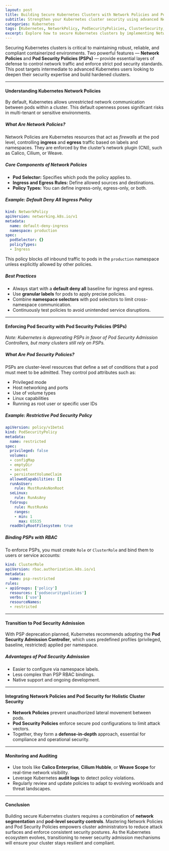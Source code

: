 ```yaml
---
layout: post
title: Building Secure Kubernetes Clusters with Network Policies and Pod Security Policies
subtitle: Strengthen your Kubernetes cluster security using advanced Network Policies and Pod Security Policies
categories: Kubernetes
tags: [Kubernetes, NetworkPolicy, PodSecurityPolicies, ClusterSecurity, DevOps, Cloud Security, Container Security]
excerpt: Explore how to secure Kubernetes clusters by implementing Network Policies for traffic control and Pod Security Policies for enforcing pod-level security best practices.
---
```

Securing Kubernetes clusters is critical to maintaining robust, reliable, and compliant containerized environments. Two powerful features — **Network Policies** and **Pod Security Policies (PSPs)** — provide essential layers of defense to control network traffic and enforce strict pod security standards. This post targets intermediate to advanced Kubernetes users looking to deepen their security expertise and build hardened clusters.

---

#### Understanding Kubernetes Network Policies

By default, Kubernetes allows unrestricted network communication between pods within a cluster. This default openness poses significant risks in multi-tenant or sensitive environments.

##### What Are Network Policies?

Network Policies are Kubernetes resources that act as *firewalls* at the pod level, controlling **ingress** and **egress** traffic based on labels and namespaces. They are enforced by the cluster’s network plugin (CNI), such as Calico, Cilium, or Weave.

##### Core Components of Network Policies

- **Pod Selector:** Specifies which pods the policy applies to.
- **Ingress and Egress Rules:** Define allowed sources and destinations.
- **Policy Types:** You can define ingress-only, egress-only, or both.

##### Example: Default Deny All Ingress Policy

```yaml
kind: NetworkPolicy
apiVersion: networking.k8s.io/v1
metadata:
  name: default-deny-ingress
  namespace: production
spec:
  podSelector: {}
  policyTypes:
  - Ingress
```

This policy blocks *all* inbound traffic to pods in the `production` namespace unless explicitly allowed by other policies.

##### Best Practices

- Always start with a **default deny all** baseline for ingress and egress.
- Use **granular labels** for pods to apply precise policies.
- Combine **namespace selectors** with pod selectors to limit cross-namespace communication.
- Continuously test policies to avoid unintended service disruptions.

---

#### Enforcing Pod Security with Pod Security Policies (PSPs)

*Note: Kubernetes is deprecating PSPs in favor of Pod Security Admission Controllers, but many clusters still rely on PSPs.*

##### What Are Pod Security Policies?

PSPs are cluster-level resources that define a set of conditions that a pod must meet to be admitted. They control pod attributes such as:

- Privileged mode
- Host networking and ports
- Use of volume types
- Linux capabilities
- Running as root user or specific user IDs

##### Example: Restrictive Pod Security Policy

```yaml
apiVersion: policy/v1beta1
kind: PodSecurityPolicy
metadata:
  name: restricted
spec:
  privileged: false
  volumes:
  - configMap
  - emptyDir
  - secret
  - persistentVolumeClaim
  allowedCapabilities: []
  runAsUser:
    rule: MustRunAsNonRoot
  seLinux:
    rule: RunAsAny
  fsGroup:
    rule: MustRunAs
    ranges:
    - min: 1
      max: 65535
  readOnlyRootFilesystem: true
```

##### Binding PSPs with RBAC

To enforce PSPs, you must create `Role` or `ClusterRole` and bind them to users or service accounts:

```yaml
kind: ClusterRole
apiVersion: rbac.authorization.k8s.io/v1
metadata:
  name: psp-restricted
rules:
- apiGroups: ['policy']
  resources: ['podsecuritypolicies']
  verbs: ['use']
  resourceNames:
  - restricted
```

---

#### Transition to Pod Security Admission

With PSP deprecation planned, Kubernetes recommends adopting the **Pod Security Admission Controller**, which uses predefined profiles (privileged, baseline, restricted) applied per namespace.

##### Advantages of Pod Security Admission

- Easier to configure via namespace labels.
- Less complex than PSP RBAC bindings.
- Native support and ongoing development.

---

#### Integrating Network Policies and Pod Security for Holistic Cluster Security

- **Network Policies** prevent unauthorized lateral movement between pods.
- **Pod Security Policies** enforce secure pod configurations to limit attack vectors.
- Together, they form a **defense-in-depth** approach, essential for compliance and operational security.

---

#### Monitoring and Auditing

- Use tools like **Calico Enterprise**, **Cilium Hubble**, or **Weave Scope** for real-time network visibility.
- Leverage Kubernetes **audit logs** to detect policy violations.
- Regularly review and update policies to adapt to evolving workloads and threat landscapes.

---

#### Conclusion

Building secure Kubernetes clusters requires a combination of **network segmentation** and **pod-level security controls**. Mastering Network Policies and Pod Security Policies empowers cluster administrators to reduce attack surfaces and enforce consistent security postures. As the Kubernetes ecosystem evolves, transitioning to newer security admission mechanisms will ensure your cluster stays resilient and compliant.


